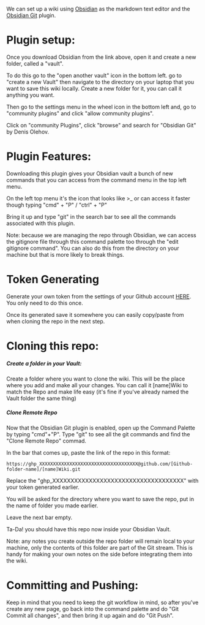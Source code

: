 
We can set up a wiki using [Obsidian](https://obsidian.md) as the markdown text editor and the [Obsidian Git](https://github.com/denolehov/obsidian-git/wiki/Installation) plugin.


# Plugin setup:

Once you download Obsidian from the link above, open it and create a new folder, called a "vault".

To do this go to the "open another vault" icon in the bottom left. go to "create a new Vault" then navigate to the directory on your laptop that you want to save this wiki locally. Create a new folder for it, you can call it anything you want.

Then go to the settings menu in the wheel icon in the bottom left and, go to "community plugins" and click "allow community plugins".

Click on "community Plugins", click "browse" and search for "Obsidian Git" by Denis Olehov.

# Plugin Features:

Downloading this plugin gives your Obsidian vault a bunch of new commands that you can access from the command menu in the top left menu. 

On the left top menu it's the icon that looks like >_ or can access it faster though typing "cmd" + "P" / "ctrl" + "P"

Bring it up and type "git" in the search bar to see all the commands associated with this plugin.

Note: because we are managing the repo through Obsidian, we can access the gitignore file through this command palette too through the "edit gitignore command". You can also do this from the directory on your machine but that is more likely to break things.

# Token Generating

Generate your own token from the settings of your Github account [HERE](https://github.com/settings/tokens). You only need to do this once. 

Once its generated save it somewhere you can easily copy/paste from when cloning the repo in the next step.

# Cloning this repo:

##### Create a folder in your Vault:

Create a folder where you want to clone the wiki. This will be the place where you add and make all your changes. You can call it [name]Wiki to match the Repo and make life easy (it's fine if you've already named the Vault folder the same thing)

##### Clone Remote Repo

Now that the Obsidian Git plugin is enabled, open up the Command Palette by typing "cmd"+"P". Type "git" to see all the git commands and find the "Clone Remote Repo" commad.

In the bar that comes up, paste the link of the repo in this format:

```
https://ghp_XXXXXXXXXXXXXXXXXXXXXXXXXXXXXXXXXXXX@github.com/[Github-folder-name]/[name]Wiki.git
```

Replace the "ghp_XXXXXXXXXXXXXXXXXXXXXXXXXXXXXXXXXXXX" with your token generated earlier. 

You will be asked for the directory where you want to save the repo, put in the name of folder you made earlier.

Leave the next bar empty.

Ta-Da! you should have this repo now inside your Obsidian Vault.

Note: any notes you create outside the repo folder will remain local to your machine, only the contents of this folder are part of the Git stream. This is handy for making your own notes on the side before integrating them into the wiki.

# Committing and Pushing:

Keep in mind that you need to keep the git workflow in mind, so after you've create any new page, go back into the command palette and do "Git Commit all changes", and then bring it up again and do "Git Push". 

